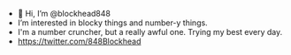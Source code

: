 - 👋 Hi, I’m @blockhead848
- I’m interested in blocky things and number-y things.
- I'm a number cruncher, but a really awful one. Trying my best every day.
- https://twitter.com/848Blockhead

<!---
blockhead848/blockhead848 is a ✨ special ✨ repository because its `README.md` (this file) appears on your GitHub profile.
You can click the Preview link to take a look at your changes.
--->
